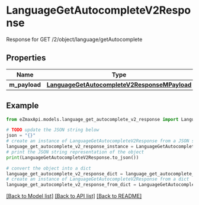 # LanguageGetAutocompleteV2Response

Response for GET /2/object/language/getAutocomplete

## Properties

Name | Type | Description | Notes
------------ | ------------- | ------------- | -------------
**m_payload** | [**LanguageGetAutocompleteV2ResponseMPayload**](LanguageGetAutocompleteV2ResponseMPayload.md) |  | 

## Example

```python
from eZmaxApi.models.language_get_autocomplete_v2_response import LanguageGetAutocompleteV2Response

# TODO update the JSON string below
json = "{}"
# create an instance of LanguageGetAutocompleteV2Response from a JSON string
language_get_autocomplete_v2_response_instance = LanguageGetAutocompleteV2Response.from_json(json)
# print the JSON string representation of the object
print(LanguageGetAutocompleteV2Response.to_json())

# convert the object into a dict
language_get_autocomplete_v2_response_dict = language_get_autocomplete_v2_response_instance.to_dict()
# create an instance of LanguageGetAutocompleteV2Response from a dict
language_get_autocomplete_v2_response_from_dict = LanguageGetAutocompleteV2Response.from_dict(language_get_autocomplete_v2_response_dict)
```
[[Back to Model list]](../README.md#documentation-for-models) [[Back to API list]](../README.md#documentation-for-api-endpoints) [[Back to README]](../README.md)


